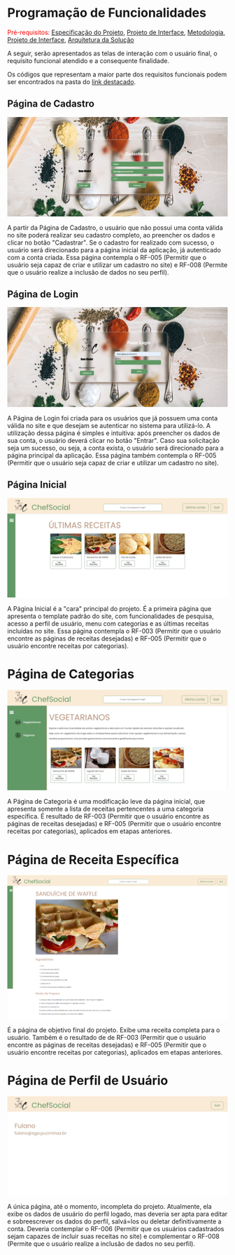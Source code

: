 # Programação de Funcionalidades

<span style="color:red">Pré-requisitos: <a href="2-Especificação do Projeto.md"> Especificação do Projeto</a></span>, <a href="3-Projeto de Interface.md"> Projeto de Interface</a>, <a href="4-Metodologia.md"> Metodologia</a>, <a href="3-Projeto de Interface.md"> Projeto de Interface</a>, <a href="5-Arquitetura da Solução.md"> Arquitetura da Solução</a>

A seguir, serão apresentados as telas de interação com o usuário final, o requisito funcional atendido e a consequente finalidade.

Os códigos que representam a maior parte dos requisitos funcionais podem ser encontrados na pasta do <a href="../src/js/"> link destacado</a>.

## Página de Cadastro

![Página de Cadastro](img/website-cadastro.JPG)

A partir da Página de Cadastro, o usuário que não possui uma conta válida no site poderá realizar seu cadastro completo, ao preencher os dados e clicar no botão "Cadastrar". Se o cadastro for realizado com sucesso, o usuário será direcionado para a página inicial da aplicação, já autenticado com a conta criada. Essa página contempla o RF-005 (Permitir que o usuário seja capaz de criar e utilizar um cadastro no site) e RF-008 (Permite que o usuário realize a inclusão de dados no seu perfil).

## Página de Login

![Página de Login](img/website-login.JPG)

A Página de Login foi criada para os usuários que já possuem uma conta válida no site e que desejam se autenticar no sistema para utilizá-lo. A utilização dessa página é simples e intuitiva: após preencher os dados de sua conta, o usuário deverá clicar no botão "Entrar". Caso sua solicitação seja um sucesso, ou seja, a conta exista, o usuário será direcionado para a página principal da aplicação. Essa página também contempla o RF-005 (Permitir que o usuário seja capaz de criar e utilizar um cadastro no site).

## Página Inicial

![Página Inicial](img/website-index.JPG)

A Página Inicial é a "cara" principal do projeto. É a primeira página que apresenta o template padrão do site, com funcionalidades de pesquisa, acesso a perfil de usuário, menu com categorias e as últimas receitas incluídas no site. Essa página contempla o RF-003 (Permitir que o usuário encontre as páginas de receitas desejadas) e RF-005 (Permitir que o usuário encontre receitas por categorias).

# Página de Categorias

![Página de Categorias](img/website-categorias.JPG)

A Página de Categoria é uma modificação leve da página inicial, que apresenta somente a lista de receitas pertencentes a uma categoria específica. É resultado de RF-003 (Permitir que o usuário encontre as páginas de receitas desejadas) e RF-005 (Permitir que o usuário encontre receitas por categorias), aplicados em etapas anteriores.

# Página de Receita Específica

![Página de Receita Específica](img/website-receitaespecifica.PNG)

É a página de objetivo final do projeto. Exibe uma receita completa para o usuário. Também é o resultado de de RF-003 (Permitir que o usuário encontre as páginas de receitas desejadas) e RF-005 (Permitir que o usuário encontre receitas por categorias), aplicados em etapas anteriores.

# Página de Perfil de Usuário

![Página de Perfil de Usuário](img/website-perfildeusuario.JPG)

A única página, até o momento, incompleta do projeto. Atualmente, ela exibe os dados de usuário do perfil logado, mas deveria ser apta para editar e sobreescrever os dados do perfil, salvá=los ou deletar definitivamente a conta. Deveria contemplar o RF-006 (Permitir que os usuários cadastrados sejam capazes de incluir suas receitas no site) e complementar o RF-008 (Permite que o usuário realize a inclusão de dados no seu perfil).
